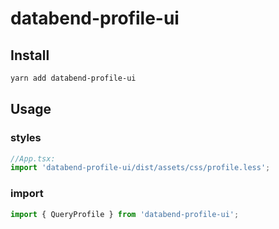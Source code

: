 # databend-profile-ui

## Install

```bash
yarn add databend-profile-ui
```

## Usage

### styles

```typescript
//App.tsx:
import 'databend-profile-ui/dist/assets/css/profile.less';
```

### import

```typescript
import { QueryProfile } from 'databend-profile-ui';
```
